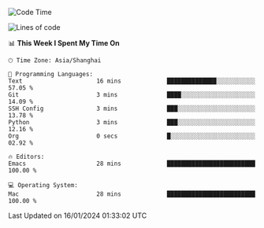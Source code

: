 <!--START_SECTION:waka-->
![Code Time](http://img.shields.io/badge/Code%20Time-1%2C768%20hrs%2021%20mins-blue)

![Lines of code](https://img.shields.io/badge/From%20Hello%20World%20I%27ve%20Written-287.2%20thousand%20lines%20of%20code-blue)

📊 **This Week I Spent My Time On** 

```text
🕑︎ Time Zone: Asia/Shanghai

💬 Programming Languages: 
Text                     16 mins             ██████████████░░░░░░░░░░░   57.05 % 
Git                      3 mins              ████░░░░░░░░░░░░░░░░░░░░░   14.09 % 
SSH Config               3 mins              ███░░░░░░░░░░░░░░░░░░░░░░   13.78 % 
Python                   3 mins              ███░░░░░░░░░░░░░░░░░░░░░░   12.16 % 
Org                      0 secs              █░░░░░░░░░░░░░░░░░░░░░░░░   02.92 % 

🔥 Editors: 
Emacs                    28 mins             █████████████████████████   100.00 % 

💻 Operating System: 
Mac                      28 mins             █████████████████████████   100.00 % 
```


 Last Updated on 16/01/2024 01:33:02 UTC
<!--END_SECTION:waka-->
